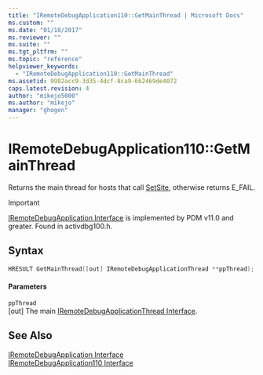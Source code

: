 ```yaml
---
title: "IRemoteDebugApplication110::GetMainThread | Microsoft Docs"
ms.custom: ""
ms.date: "01/18/2017"
ms.reviewer: ""
ms.suite: ""
ms.tgt_pltfrm: ""
ms.topic: "reference"
helpviewer_keywords: 
  - "IRemoteDebugApplication110::GetMainThread"
ms.assetid: 9982acc9-3d35-4dcf-8ca9-662469de4072
caps.latest.revision: 4
author: "mikejo5000"
ms.author: "mikejo"
manager: "ghogen"
---
```

# IRemoteDebugApplication110::GetMainThread
Returns the main thread for hosts that call [SetSite](http://go.microsoft.com/fwlink/?LinkId=232439), otherwise returns E_FAIL.  
  
> [!IMPORTANT]
> [IRemoteDebugApplication Interface](../../winscript/reference/iremotedebugapplication-interface.md) is implemented by PDM v11.0 and greater. Found in activdbg100.h.  
  
## Syntax  
  
```cpp  
HRESULT GetMainThread([out] IRemoteDebugApplicationThread **ppThread);  
```  
  
#### Parameters  
 `ppThread`  
 [out] The main [IRemoteDebugApplicationThread Interface](../../winscript/reference/iremotedebugapplicationthread-interface.md).  
  
## See Also  
 [IRemoteDebugApplication Interface](../../winscript/reference/iremotedebugapplication-interface.md)   
 [IRemoteDebugApplication110 Interface](../../winscript/reference/iremotedebugapplication110-interface.md)